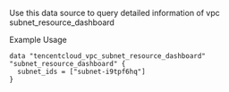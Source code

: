 Use this data source to query detailed information of vpc subnet_resource_dashboard

Example Usage

```hcl
data "tencentcloud_vpc_subnet_resource_dashboard" "subnet_resource_dashboard" {
  subnet_ids = ["subnet-i9tpf6hq"]
}
```